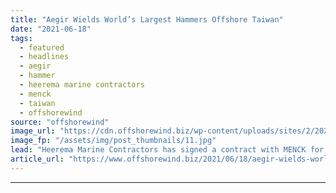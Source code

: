 ```yaml
---
title: "Aegir Wields World’s Largest Hammers Offshore Taiwan"
date: "2021-06-18"
tags: 
  - featured
  - headlines
  - aegir
  - hammer
  - heerema marine contractors
  - menck
  - taiwan
  - offshorewind
source: "offshorewind"
image_url: "https://cdn.offshorewind.biz/wp-content/uploads/sites/2/2021/06/18085003/MHU-4400S-01-completely-assembled-edit.jpg"
image_fp: "/assets/img/post_thumbnails/11.jpg"
lead: "Heerema Marine Contractors has signed a contract with MENCK for the delivery of two"
article_url: "https://www.offshorewind.biz/2021/06/18/aegir-wields-worlds-largest-hammers-offshore-taiwan/"
---
```


---
